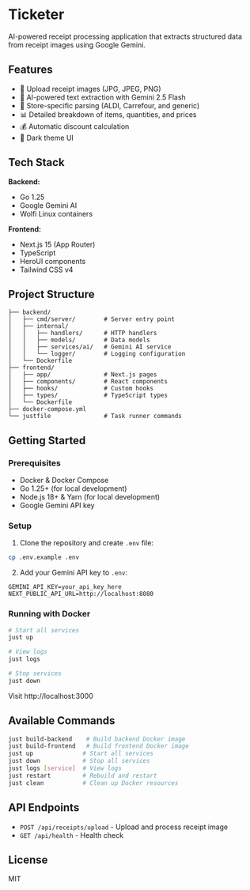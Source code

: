 # Ticketer

AI-powered receipt processing application that extracts structured data from receipt images using Google Gemini.

## Features

- 📸 Upload receipt images (JPG, JPEG, PNG)
- 🤖 AI-powered text extraction with Gemini 2.5 Flash
- 🏪 Store-specific parsing (ALDI, Carrefour, and generic)
- 📊 Detailed breakdown of items, quantities, and prices
- 💰 Automatic discount calculation
- 🌙 Dark theme UI

## Tech Stack

**Backend:**
- Go 1.25
- Google Gemini AI
- Wolfi Linux containers

**Frontend:**
- Next.js 15 (App Router)
- TypeScript
- HeroUI components
- Tailwind CSS v4

## Project Structure

```
├── backend/
│   ├── cmd/server/        # Server entry point
│   ├── internal/
│   │   ├── handlers/      # HTTP handlers
│   │   ├── models/        # Data models
│   │   ├── services/ai/   # Gemini AI service
│   │   └── logger/        # Logging configuration
│   └── Dockerfile
├── frontend/
│   ├── app/               # Next.js pages
│   ├── components/        # React components
│   ├── hooks/             # Custom hooks
│   ├── types/             # TypeScript types
│   └── Dockerfile
├── docker-compose.yml
└── justfile               # Task runner commands
```

## Getting Started

### Prerequisites

- Docker & Docker Compose
- Go 1.25+ (for local development)
- Node.js 18+ & Yarn (for local development)
- Google Gemini API key

### Setup

1. Clone the repository and create `.env` file:

```bash
cp .env.example .env
```

2. Add your Gemini API key to `.env`:

```
GEMINI_API_KEY=your_api_key_here
NEXT_PUBLIC_API_URL=http://localhost:8080
```

### Running with Docker

```bash
# Start all services
just up

# View logs
just logs

# Stop services
just down
```

Visit http://localhost:3000

## Available Commands

```bash
just build-backend    # Build backend Docker image
just build-frontend   # Build frontend Docker image
just up              # Start all services
just down            # Stop all services
just logs [service]  # View logs
just restart         # Rebuild and restart
just clean           # Clean up Docker resources
```

## API Endpoints

- `POST /api/receipts/upload` - Upload and process receipt image
- `GET /api/health` - Health check

## License

MIT

